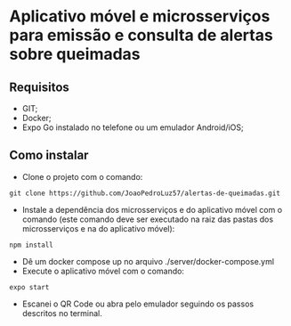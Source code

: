# Aplicativo móvel e microsserviços para emissão e consulta de alertas sobre queimadas

## Requisitos
- GIT;
- Docker;
- Expo Go instalado no telefone ou um emulador Android/iOS;

## Como instalar
- Clone o projeto com o comando:
```
git clone https://github.com/JoaoPedroLuz57/alertas-de-queimadas.git
```
- Instale a dependência dos microsserviços e do aplicativo móvel com o comando (este comando deve ser executado na raiz das pastas dos microsserviços 
e na do aplicativo móvel):
```
npm install
```
- Dê um docker compose up no arquivo ./server/docker-compose.yml
- Execute o aplicativo móvel com o comando:
```
expo start
```
- Escanei o QR Code ou abra pelo emulador seguindo os passos descritos no terminal.
